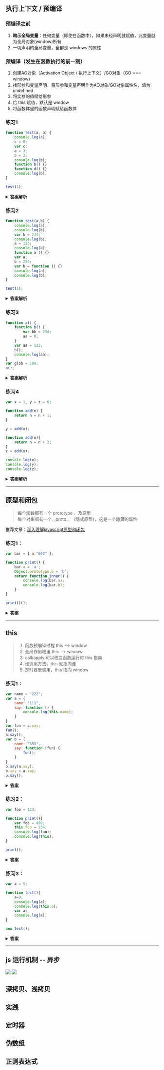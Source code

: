 ## 执行上下文 / 预编译
### 预编译之前
1. **暗示全局变量**：任何变量（即使在函数中），如果未经声明就赋值，此变量就为全局对象(window)所有
2. 一切声明的全局变量，全都是 windows 的属性
### 预编译（发生在函数执行的前一刻）
1. 创建AO对象（Activation Object / 执行上下文）/GO对象（GO === window）
2. 找形参和变量声明，将形参和变量声明作为AO对象/GO对象属性名，值为undefined
3. 将实参的值赋给形参
4. 给 this 赋值，默认是 window
5. 将函数体里的函数声明赋给函数体

### 练习1
```javascript
function test(a, b) {
    console.log(a); 
    c = 0; 
    var c; 
    a = 3;
    b = 2; 
    console.log(b); 
    function b() {} 
    function d() {}
    console.log(b); 
}    

test(1);
```
<details><summary><b>答案解析</b></summary>
1 <br>
2 <br>
2 <br>

### 解析:
第一步和第二步：创建AO对象，并给形参和变量赋值为undefined
```javascript
AO {
    a: undefined,
    b: undefined
}
```
第三步：将实参作为值赋给形参
```javascript
AO {
    a: 1,
    b: undefined
}
```
第四步：将函数体里的函数声明赋给函数体
```javascript
AO {
    a: 1,
    b: function b() {}
}
```
最后再逐行执行函数
</details>

### 练习2
```javascript
function test(a,b) {
    console.log(a); 
    console.log(b); 
    var b = 234; 
    console.log(b); 
    a = 123; 
    console.log(a); 
    function a () {}
    var a;
    b = 234; 
    var b = function () {}
    console.log(a); 
    console.log(b); 
}

test(1);
```
<details><summary><b>答案解析</b></summary>

function a () {} <br>
undefined <br>
234 <br>
123 <br>
123 <br>
function () {} <br>

</details>

### 练习3
```javascript
function a() {
    function b() {
        var bb = 234;
        aa = 0;
    }
    var aa = 123;
    b();
    console.log(aa);
}
var glob = 100;
a();
```
<details><summary><b>答案解析</b></summary>

0
</details>

### 练习4
```javascript
var x = 1, y = z = 0; 

function add(n) {
    return n = n + 1;
}

y = add(x); 

function add(n){
    return n = n + 3; 
}
z = add(x);

console.log(x);
console.log(y);
console.log(z);
```
<details><summary><b>答案解析</b></summary>

1 <br>
4 <br>
4 <br>

解析： <br>
函数提升后，GO里的add已经被最后一次函数声明覆盖了<br>
（即： f  add(n) { return n = n + 3; } ）
再执行代码时不会再看函数声明了，函数声明根本不会执行。简单来说 y 和 z 执行的都是第二次声明的函数。

</details>

---
## 原型和闭包
> 每个函数都有一个 prototype ，及原型 <br>
> 每个对象都有一个__proto__ （隐式原型），这是一个隐藏的属性

推荐文章：[深入理解javascript原型和闭包](https://www.cnblogs.com/wangfupeng1988/p/4001284.html)

### 练习1：
```javascript
var bar = { a:"002" }; 

function print() {
    bar.a = 'a'; 
    Object.prototype.b = 'b'; 
    return function inner() {
        console.log(bar.a); 
        console.log(bar.b); 
    }
}

print()();
```

<details><summary><b>答案</b></summary>

a <br>
b
</details>

---
## this
> 1. 函数预编译过程 this --> window
> 2. 全局作用域里 this --> window
> 3. call/apply 可以改变函数运行时 this 指向
> 4. 谁调用方法，this 就指向谁
> 5. 定时器里调用，this 指向 window

### 练习1：
```javascript
var name = "222";
var a = {
    name: "111",
    say: function () {
        console.log(this.name);
    }
}
var fun = a.say;
fun();
a.say();
var b = {
    name: "333",
    say: function (fun) {
        fun();
    }
}
b.say(a.say);
b.say = a.say;
b.say();
```

<details><summary><b>答案</b></summary>

```javascript
222 /* 相当于执行: 
    *  function fun() {
    *      console.log(this.name)
    *  }
    *  fun() 的 this 指向 window
    */

111 // 对象 a 调用的 say 方法，则 this 指向 a

222 /* 对象 b 里的 say方法中的 fun()并没有被谁调用
    *  所以 this 还是指向 window
    */

333 // this 指向 b
```
</details>

### 练习2：
```javascript
var foo = 123; 

function print(){
    var foo = 456;
    this.foo = 234; 
    console.log(foo);
    console.log(this);
}

print();
```
<details><summary><b>答案</b></summary>

456 <br>
window

</details>

### 练习3：
```javascript
var a = 5; 

function test(){
    a=0; 
    console.log(a); 
    console.log(this.a);
    var a;
    console.log(a);
}

new test();
```
<details><summary><b>答案</b></summary>

0 <br>
undefined <br>
0

解析：使用 new 后，产生一个新对象，this 里没有 a
</details>

---

## js 运行机制 -- 异步
![](./static/img/异步1.png)
![](./static/img/异步2.png)

## 深拷贝、浅拷贝

## 实践

## 定时器

## 伪数组

## 正则表达式